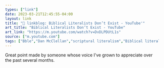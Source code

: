 ```yaml
---
types: ["link"]
date: 2023-03-21T12:45:55-04:00
layout: link
title: "🔗 linkblog: Biblical Literalists Don’t Exist - YouTube'"
art_title: "Biblical Literalists Don’t Exist - YouTube"
art_link: "https://m.youtube.com/watch?v=DvDLPDUtL1s"
source: ["m.youtube.com"]
tags: ["Bble","Dan McClellan","scriptural literalism","Biblical literalism"]
---
```

Great point made by someone whose voice I've grown to appreciate over the past several months.  
 
